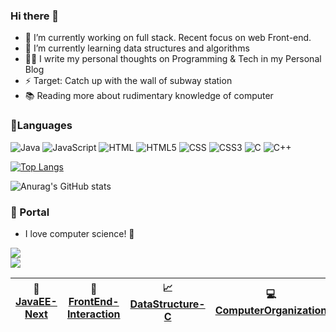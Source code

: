 ### Hi there 👋

 


- 🔭 I’m currently working on full stack. Recent focus on web Front-end.
- 🌱 I’m currently learning data structures and algorithms
- ✍🏻 I write my personal thoughts on Programming & Tech in my Personal Blog
- ⚡ Target: Catch up with the wall of subway station 
- 📚 Reading more about  rudimentary knowledge of computer 




### 🔨Languages

<p>
    <img alt="Java" src="https://img.shields.io/badge/java-%23ED8B00.svg?&style=for-the-badge&logo=java&logoColor=white"/>  
    <img alt="JavaScript" src="https://img.shields.io/badge/javascript%20-%23323330.svg?&style=for-the-badge&logo=javascript&logoColor=%23F7DF1E"/>
  	<img alt="HTML" src="https://img.shields.io/badge/HTML-239120?style=for-the-badge&logo=html5&logoColor=white"/>
    <img alt="HTML5" src="https://img.shields.io/badge/html5%20-%23E34F26.svg?&style=for-the-badge&logo=html5&logoColor=white"/>
  	<img alt="CSS" src="https://img.shields.io/badge/CSS-239120?&style=for-the-badge&logo=css3&logoColor=white"/>
    <img alt="CSS3" src="https://img.shields.io/badge/css3%20-%231572B6.svg?&style=for-the-badge&logo=css3&logoColor=white"/>
    <img alt="C" src="https://img.shields.io/badge/c%20-%2300599C.svg?&style=for-the-badge&logo=c&logoColor=white"/>
    <img alt="C++" src="https://img.shields.io/badge/c++%20-%2300599C.svg?&style=for-the-badge&logo=c%2B%2B&ogoColor=white"/>
  
</p>




[![Top Langs](https://github-readme-stats.vercel.app/api/top-langs/?username=aqlzh&layout=compact)](https://github.com/anuraghazra/github-readme-stats)

![Anurag's GitHub stats](https://github-readme-stats.vercel.app/api?username=aqlzh&show_icons=true&theme=Gradient)

### :door: Portal  
- I love computer science! :love_letter:

 ![](https://visitor-badge.glitch.me/badge?page_id=aqlzh.readme)   
 ![](https://github.com/aqlzh/DataStructure-Java/blob/main/image/CS.png)  
  

| :rocket:[JavaEE-Next](https://github.com/aqlzh/JavaEE-Next) | :art:[FrontEnd-Interaction](https://github.com/aqlzh/FrontEnd-Interaction) | :chart_with_upwards_trend: [DataStructure-C](https://github.com/aqlzh/DataStructure-C) | :computer:[ComputerOrganization](https://github.com/aqlzh/ComputerOrganization) | :minidisc:[OperateSystem](https://github.com/aqlzh/OperateSystem) | :satellite:[ComputerNetwork](https://github.com/aqlzh/ComputerNetwork) | :crown:  [EnglishNotes](https://github.com/aqlzh/EnglishNotes) |
| ----------------------------------------------------------- | ------------------------------------------------------------ | ------------------------------------------------------------ | ------------------------------------------------------------ | ------------------------------------------------------------ | ------------------------------------------------------------ | ------------------------------------------------------------ |




